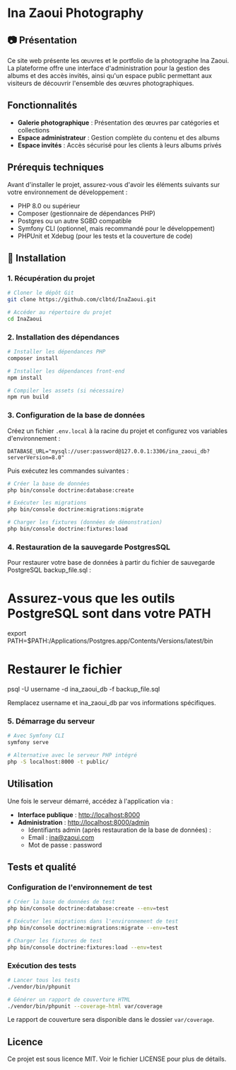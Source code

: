 # Ina Zaoui Photography

## 📷 Présentation

Ce site web présente les œuvres et le portfolio de la photographe Ina Zaoui. La plateforme offre une interface d'administration pour la gestion des albums et des accès invités, ainsi qu'un espace public permettant aux visiteurs de découvrir l'ensemble des œuvres photographiques.

## Fonctionnalités

- **Galerie photographique** : Présentation des œuvres par catégories et collections
- **Espace administrateur** : Gestion complète du contenu et des albums
- **Espace invités** : Accès sécurisé pour les clients à leurs albums privés

## Prérequis techniques

Avant d'installer le projet, assurez-vous d'avoir les éléments suivants sur votre environnement de développement :

- PHP 8.0 ou supérieur
- Composer (gestionnaire de dépendances PHP)
- Postgres ou un autre SGBD compatible
- Symfony CLI (optionnel, mais recommandé pour le développement)
- PHPUnit et Xdebug (pour les tests et la couverture de code)

## 🚀 Installation

### 1. Récupération du projet

```bash
# Cloner le dépôt Git
git clone https://github.com/clbtd/InaZaoui.git

# Accéder au répertoire du projet
cd InaZaoui
```

### 2. Installation des dépendances

```bash
# Installer les dépendances PHP
composer install

# Installer les dépendances front-end
npm install

# Compiler les assets (si nécessaire)
npm run build
```

### 3. Configuration de la base de données

Créez un fichier `.env.local` à la racine du projet et configurez vos variables d'environnement :

```
DATABASE_URL="mysql://user:password@127.0.0.1:3306/ina_zaoui_db?serverVersion=8.0"
```

Puis exécutez les commandes suivantes :

```bash
# Créer la base de données
php bin/console doctrine:database:create

# Exécuter les migrations
php bin/console doctrine:migrations:migrate

# Charger les fixtures (données de démonstration)
php bin/console doctrine:fixtures:load
```
### 4. Restauration de la sauvegarde PostgresSQL

Pour restaurer votre base de données à partir du fichier de sauvegarde PostgreSQL backup_file.sql :

# Assurez-vous que les outils PostgreSQL sont dans votre PATH
export PATH=$PATH:/Applications/Postgres.app/Contents/Versions/latest/bin

# Restaurer le fichier
psql -U username -d ina_zaoui_db -f backup_file.sql

Remplacez username et ina_zaoui_db par vos informations spécifiques.

### 5. Démarrage du serveur

```bash
# Avec Symfony CLI
symfony serve

# Alternative avec le serveur PHP intégré
php -S localhost:8000 -t public/
```

## Utilisation

Une fois le serveur démarré, accédez à l'application via :

- **Interface publique** : [http://localhost:8000](http://localhost:8000)
- **Administration** : [http://localhost:8000/admin](http://localhost:8000/admin)
  - Identifiants admin (après restauration de la base de données) :
  - Email : ina@zaoui.com
  - Mot de passe : password

## Tests et qualité

### Configuration de l'environnement de test

```bash
# Créer la base de données de test
php bin/console doctrine:database:create --env=test

# Exécuter les migrations dans l'environnement de test
php bin/console doctrine:migrations:migrate --env=test

# Charger les fixtures de test
php bin/console doctrine:fixtures:load --env=test
```

### Exécution des tests

```bash
# Lancer tous les tests
./vendor/bin/phpunit

# Générer un rapport de couverture HTML
./vendor/bin/phpunit --coverage-html var/coverage
```
Le rapport de couverture sera disponible dans le dossier `var/coverage`.

## Licence

Ce projet est sous licence MIT. Voir le fichier LICENSE pour plus de détails.